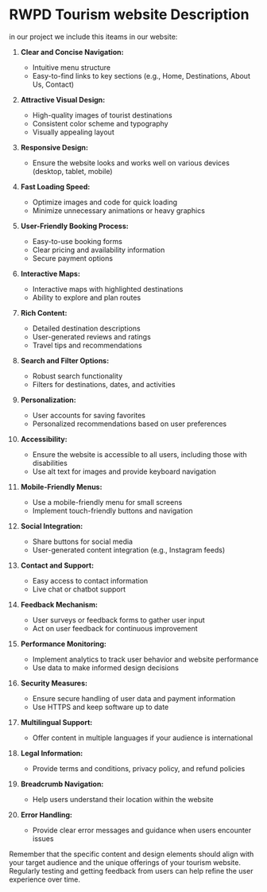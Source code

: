 # RWPD Tourism website Description 
 in our project we include this iteams in our website:
1. **Clear and Concise Navigation:**
   - Intuitive menu structure
   - Easy-to-find links to key sections (e.g., Home, Destinations, About Us, Contact)

2. **Attractive Visual Design:**
   - High-quality images of tourist destinations
   - Consistent color scheme and typography
   - Visually appealing layout

3. **Responsive Design:**
   - Ensure the website looks and works well on various devices (desktop, tablet, mobile)

4. **Fast Loading Speed:**
   - Optimize images and code for quick loading
   - Minimize unnecessary animations or heavy graphics

5. **User-Friendly Booking Process:**
   - Easy-to-use booking forms
   - Clear pricing and availability information
   - Secure payment options

6. **Interactive Maps:**
   - Interactive maps with highlighted destinations
   - Ability to explore and plan routes

7. **Rich Content:**
   - Detailed destination descriptions
   - User-generated reviews and ratings
   - Travel tips and recommendations

8. **Search and Filter Options:**
   - Robust search functionality
   - Filters for destinations, dates, and activities

9. **Personalization:**
   - User accounts for saving favorites
   - Personalized recommendations based on user preferences

10. **Accessibility:**
    - Ensure the website is accessible to all users, including those with disabilities
    - Use alt text for images and provide keyboard navigation

11. **Mobile-Friendly Menus:**
    - Use a mobile-friendly menu for small screens
    - Implement touch-friendly buttons and navigation

12. **Social Integration:**
    - Share buttons for social media
    - User-generated content integration (e.g., Instagram feeds)

13. **Contact and Support:**
    - Easy access to contact information
    - Live chat or chatbot support

14. **Feedback Mechanism:**
    - User surveys or feedback forms to gather user input
    - Act on user feedback for continuous improvement

15. **Performance Monitoring:**
    - Implement analytics to track user behavior and website performance
    - Use data to make informed design decisions

16. **Security Measures:**
    - Ensure secure handling of user data and payment information
    - Use HTTPS and keep software up to date

17. **Multilingual Support:**
    - Offer content in multiple languages if your audience is international

18. **Legal Information:**
    - Provide terms and conditions, privacy policy, and refund policies

19. **Breadcrumb Navigation:**
    - Help users understand their location within the website

20. **Error Handling:**
    - Provide clear error messages and guidance when users encounter issues

Remember that the specific content and design elements should align with your target audience and the unique offerings of your tourism website. Regularly testing and getting feedback from users can help refine the user experience over time.
